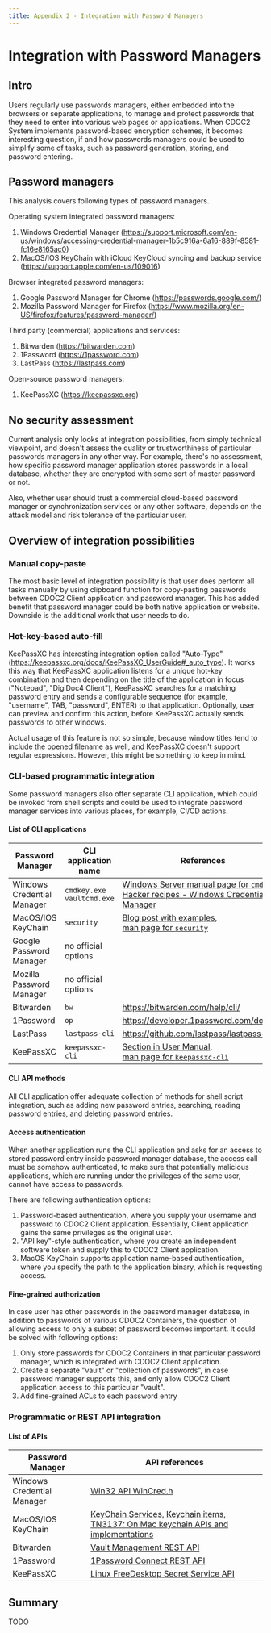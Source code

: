 ```yaml
---
title: Appendix 2 - Integration with Password Managers
---
```


# Integration with Password Managers

## Intro

Users regularly use passwords managers, either embedded into the browsers or separate applications, to manage and protect passwords that they need to enter into various web pages or applications. When CDOC2 System implements password-based encryption schemes, it becomes interesting question, if and how passwords managers could be used to simplify some of tasks, such as password generation, storing, and password entering.

## Password managers

This analysis covers following types of password managers.

Operating system integrated password managers:

  1. Windows Credential Manager (<https://support.microsoft.com/en-us/windows/accessing-credential-manager-1b5c916a-6a16-889f-8581-fc16e8165ac0>)
  1. MacOS/IOS KeyChain with iCloud KeyCloud syncing and backup service (<https://support.apple.com/en-us/109016>)

Browser integrated password managers:

  1. Google Password Manager for Chrome (<https://passwords.google.com/>)
  1. Mozilla Password Manager for Firefox (<https://www.mozilla.org/en-US/firefox/features/password-manager/>)

Third party (commercial) applications and services:

1. Bitwarden (<https://bitwarden.com>)
2. 1Password (<https://1password.com>)
3. LastPass (<https://lastpass.com>)

Open-source password managers:

1. KeePassXC (<https://keepassxc.org>)

## No security assessment

Current analysis only looks at integration possibilities, from simply technical viewpoint, and doesn't assess the quality or trustworthiness of particular passwords managers in any other way. For example, there's no assessment, how specific password manager application stores passwords in a local database, whether they are encrypted with some sort of master password or not.

Also, whether user should trust a commercial cloud-based password manager or synchronization services or any other software, depends on the attack model and risk tolerance of the particular user.

## Overview of integration possibilities

### Manual copy-paste

The most basic level of integration possibility is that user does perform all tasks manually by using clipboard function for copy-pasting passwords between CDOC2 Client application and password manager. This has added benefit that password manager could be both native application or website. Downside is the additional work that user needs to do.

### Hot-key-based auto-fill

KeePassXC has interesting integration option called "Auto-Type" (<https://keepassxc.org/docs/KeePassXC_UserGuide#_auto_type>). It works this way that KeePassXC application listens for a unique hot-key combination and then depending on the title of the application in focus ("Notepad", "DigiDoc4 Client"), KeePassXC searches for a matching password entry and sends a configurable sequence (for example, "username", TAB, "password", ENTER) to that application. Optionally, user can preview and confirm this action, before KeePassXC actually sends passwords to other windows.

Actual usage of this feature is not so simple, because window titles tend to include the opened filename as well, and KeePassXC doesn't support regular expressions. However, this might be something to keep in mind.

### CLI-based programmatic integration

Some password managers also offer separate CLI application, which could be invoked from shell scripts and could be used to integrate password manager services into various places, for example, CI/CD actions.

#### List of CLI applications

| Password Manager           | CLI application name| References                           |
| -------------------------- | ------------------- | ------------------------------------ |
| Windows Credential Manager | `cmdkey.exe`<br>`vaultcmd.exe` | [Windows Server manual page for `cmdkey`](https://learn.microsoft.com/en-us/windows-server/administration/windows-commands/cmdkey) <br> [Hacker recipes - Windows Credential Manager](https://www.thehacker.recipes/a-d/movement/credentials/dumping/windows-credential-manager)|
| MacOS/IOS KeyChain         | `security`          | [Blog post with examples](https://blog.koehntopp.info/2017/01/26/command-line-access-to-the-mac-keychain.html), <br>[man page for `security`](https://www.unix.com/man-page/osx/1/security/) |
| Google Password Manager    | no official options | |
| Mozilla Password Manager   | no official options | |
| Bitwarden                  | `bw`                | <https://bitwarden.com/help/cli/> |
| 1Password                  | `op`                | <https://developer.1password.com/docs/cli> |
| LastPass                   | `lastpass-cli`      | <https://github.com/lastpass/lastpass-cli> |
| KeePassXC                  | `keepassxc-cli`     | [Section in User Manual](https://keepassxc.org/docs/KeePassXC_UserGuide#_command_line_tool), <br>[man page for `keepassxc-cli`](https://github.com/keepassxreboot/keepassxc/blob/develop/docs/man/keepassxc-cli.1.adoc) |

#### CLI API methods

All CLI application offer adequate collection of methods for shell script integration, such as adding new password entries, searching,  reading password entries, and deleting password entries.

#### Access authentication

When another application runs the CLI application and asks for an access to stored password entry inside password manager database, the access call must be somehow authenticated, to make sure that potentially malicious applications, which are running under the privileges of the same user, cannot have access to passwords.

There are following authentication options:

1. Password-based authentication, where you supply your username and password to CDOC2 Client application. Essentially, Client application gains the same privileges as the original user.
2. "API key"-style authentication, where you create an independent software token and supply this to CDOC2 Client application.
3. MacOS KeyChain supports application name-based authentication, where you specify the path to the application binary, which is requesting access.

#### Fine-grained authorization

In case user has other passwords in the password manager database, in addition to passwords of various CDOC2 Containers, the question of allowing access to only a subset of password becomes important. It could be solved with following options:

1. Only store passwords for CDOC2 Containers in that particular password manager, which is integrated with CDOC2 Client application.
2. Create a separate "vault" or "collection of passwords", in case password manager supports this, and only allow CDOC2 Client application access to this particular "vault".
3. Add fine-grained ACLs to each password entry

### Programmatic or REST API integration

#### List of APIs

| Password Manager           | API references                           |
| -------------------------- | ---------------------------------------- |
| Windows Credential Manager | [Win32 API WinCred.h](https://learn.microsoft.com/en-us/windows/win32/api/wincred/) |
| MacOS/IOS KeyChain         | [KeyChain Services](https://developer.apple.com/documentation/security/keychain_services), [Keychain items](https://developer.apple.com/documentation/security/keychain_services/keychain_items), [TN3137: On Mac keychain APIs and implementations](https://developer.apple.com/documentation/technotes/tn3137-on-mac-keychains) |
| Bitwarden                  | [Vault Management REST API](https://bitwarden.com/help/vault-management-api/) |
| 1Password                  | [1Password Connect REST API](https://developer.1password.com/docs/connect) |
| KeePassXC                  | [Linux FreeDesktop Secret Service API](https://specifications.freedesktop.org/secret-service/latest/) |

## Summary

TODO
